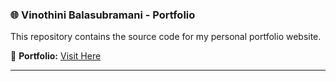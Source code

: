 ### 🌐 Vinothini Balasubramani - Portfolio

This repository contains the source code for my personal portfolio website.  

🔗 **Portfolio:** [Visit Here](https://vinothinibs.github.io/portfolio)

---
